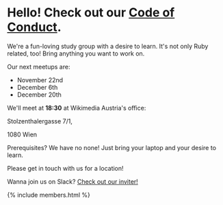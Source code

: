 # Hello! Check out our [Code of Conduct](/conduct).

We're a fun-loving study group with a desire to learn. It's not only Ruby related, too! Bring anything you want to work on.

Our next meetups are:

- November 22nd
- December 6th
- December 20th

We'll meet at **18:30** at Wikimedia Austria's office:

Stolzenthalergasse 7/1, 

1080 Wien

Prerequisites? We have no none! Just bring your laptop and your desire to learn.

Please get in touch with us for a location!

Wanna join us on Slack? [Check out our inviter!](http://rubyhabits.herokuapp.com/)


{% include members.html %}
